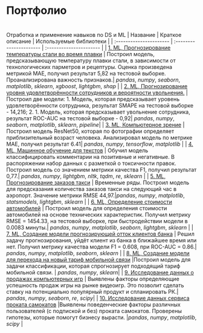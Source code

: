 # Портфолио
# 
Отработка и применение навыков по DS и ML
| Название | Краткое описание | Используемые библиотеки | 
| :---------------------- | :---------------------- | :---------------------- |
| [1. ML, Прогнозирование температуры стали во время плавки](https://github.com/GregoryGri/Ya_Practicum_projects/blob/main/1%20%D0%9F%D1%80%D0%BE%D0%B3%D0%BD%D0%BE%D0%B7%D0%B8%D1%80%D0%BE%D0%B2%D0%B0%D0%BD%D0%B8%D0%B5%20%D1%82%D0%B5%D0%BC%D0%BF%D0%B5%D1%80%D0%B0%D1%82%D1%83%D1%80%D1%8B%20%D1%81%D1%82%D0%B0%D0%BB%D0%B8%20%D0%B2%D0%BE%20%D0%B2%D1%80%D0%B5%D0%BC%D1%8F%20%D0%BF%D0%BB%D0%B0%D0%B2%D0%BA%D0%B8/steel_temperature_prediction.ipynb) | Построил модель, предсказывающую температуру плавки стали, в зависимости от технологических парметров и рецептуры. Оценка произведена метрикой MAE, получил результат 5,82 на тестовой выборке. Проанализирована важность признаков.| *pandas*, *numpy*, *seaborn*, *matplotlib*, *sklearn*, *xgboost*, *lightgbm*, *shap* |
| [2. ML, Прогнозирование уровня удовлетворённости сотрудников и вероятности увольнения.](https://github.com/GregoryGri/Ya_Practicum_projects/blob/main/2%20%D0%9F%D1%80%D0%BE%D0%B3%D0%BD%D0%BE%D0%B7%D0%B8%D1%80%D0%BE%D0%B2%D0%B0%D0%BD%D0%B8%D0%B5%20%D1%83%D0%B4%D0%BE%D0%B2%D0%BB%D0%B5%D1%82%D0%B2%D0%BE%D1%80%D0%B5%D0%BD%D0%BD%D0%BE%D1%81%D1%82%D0%B8%20%D1%81%D0%BE%D1%82%D1%80%D1%83%D0%B4%D0%BD%D0%B8%D0%BA%D0%B0%20%D0%B8%20%D0%B2%D0%B5%D1%80%D0%BE%D1%8F%D1%82%D0%BD%D0%BE%D1%81%D1%82%D0%B8%20%D1%83%D0%B2%D0%BE%D0%BB%D1%8C%D0%BD%D0%B5%D0%BD%D0%B8%D1%8F/HR_analytics.ipynb) | Построил две модели: 1. Модель, которая предсказывает уровень удовлетворённости сотрудника, результат SMAPE на тестовой выборке - 14,216; 2. 1. Модель, которая предсказывает увольнение сотрудника, результат ROC-AUC на тестовой выборке - 0,92| *pandas*, *numpy*, *seaborn*, *matplotlib*, *sklearn*, *pipeline*|
| [3. ML, Компьютерное зрение](https://github.com/GregoryGri/Ya_Practicum_projects/blob/main/3%20%D0%9A%D0%BE%D0%BC%D0%BF%D1%8C%D1%8E%D1%82%D0%B5%D1%80%D0%BD%D0%BE%D0%B5%20%D0%B7%D1%80%D0%B5%D0%BD%D0%B8%D0%B5/computer_vision.ipynb) | Построил модель ResNet50, которая по фотографии определяет приблизительный возраст человека. Анализировал модель по метрике MAE, получил результат 6.41| *pandas*, *numpy*, *tensorflow*, *matplotlib* |
| [4. ML, Машинное обучение для текстов](https://github.com/GregoryGri/Ya_Practicum_projects/blob/main/4%20%D0%9C%D0%B0%D1%88%D0%B8%D0%BD%D0%BD%D0%BE%D0%B5%20%D0%BE%D0%B1%D1%83%D1%87%D0%B5%D0%BD%D0%B8%D0%B5%20%D0%B4%D0%BB%D1%8F%20%D1%82%D0%B5%D0%BA%D1%81%D1%82%D0%BE%D0%B2/toxic_%20comments.ipynb) | Обучил модель классифицировать комментарии на позитивные и негативные. В распоряжении набор данных с разметкой о токсичности правок. Построил модель со значением метрики качества F1, получил результат 0,77.| *pandas*, *numpy*, *lightgbm*, *nltk*, *tqdm*, *re*, *sklearn* |
| [5. ML, Прогнозирование заказов такси](https://github.com/GregoryGri/Ya_Practicum_projects/blob/main/5%20%D0%9F%D1%80%D0%BE%D0%B3%D0%BD%D0%BE%D0%B7%D0%B8%D1%80%D0%BE%D0%B2%D0%B0%D0%BD%D0%B8%D0%B5%20%D0%B7%D0%B0%D0%BA%D0%B0%D0%B7%D0%BE%D0%B2%20%D1%82%D0%B0%D0%BA%D1%81%D0%B8/taxi_orders_prediction.ipynb) | Временные ряды. Построил модель для предсказания количества заказов такси на следующий час в аэропорт. Значение метрики RMSE 44,97.|*pandas*, *numpy*, *matplotlib*, *statsmodels*, *lightgbm*, *sklearn* |
| [6. ML, Определение стоимости автомобилей](https://github.com/GregoryGri/Ya_Practicum_projects/blob/main/6%20%D0%9E%D0%BF%D1%80%D0%B5%D0%B4%D0%B5%D0%BB%D0%B5%D0%BD%D0%B8%D0%B5%20%D1%81%D1%82%D0%BE%D0%B8%D0%BC%D0%BE%D1%81%D1%82%D0%B8%20%D0%B0%D0%B2%D1%82%D0%BE%D0%BC%D0%BE%D0%B1%D0%B8%D0%BB%D0%B5%D0%B9/car_price_prediction.ipynb) | Построил модель для определения стоимости автомобилей на основе технических характеристик. Получил метрику RMSE = 1454.33, на тестовой выборке, при быстродействии модели в 0.0083 минуты.| *pandas*, *numpy*, *matplotlib*, *seaborn*, *lightgbm*, *sklearn* |
| [7. ML, Создание модели прогнозирующей отток клиентов банка](https://github.com/GregoryGri/Ya_Practicum_projects/blob/main/7%20%D0%9F%D1%80%D0%B5%D0%B4%D1%81%D0%BA%D0%B0%D0%B7%D0%B0%D0%BD%D0%B8%D0%B5%20%D0%BE%D1%82%D1%82%D0%BE%D0%BA%D0%B0%20%D0%BA%D0%BB%D0%B8%D0%B5%D0%BD%D1%82%D0%BE%D0%B2%20%D0%B8%D0%B7%20%D0%B1%D0%B0%D0%BD%D0%BA%D0%B0/outflow_of_bank_customers_prediction.ipynb) | Решил задачу прогнозирования, уйдёт клиент из банка в ближайшее время или нет. Получил метрику качества модели F1 = 0.608, при ROC-AUC =  0.86.| *pandas*, *numpy*, *matplotlib*, *seaborn*, *sklearn* |
| [8. ML, Создание модели для перехода на новый тариф мобильной связи](https://github.com/GregoryGri/Ya_Practicum_projects/blob/main/8%20%D0%A1%D0%BE%D0%B7%D0%B4%D0%B0%D0%BD%D0%B8%D0%B5%20%D0%BC%D0%BE%D0%B4%D0%B5%D0%BB%D0%B8%20%D0%B4%D0%BB%D1%8F%20%D0%BF%D0%B5%D1%80%D0%B5%D1%85%D0%BE%D0%B4%D0%B0%20%D0%BD%D0%B0%20%D0%BD%D0%BE%D0%B2%D1%8B%D0%B9%20%D1%82%D0%B0%D1%80%D0%B8%D1%84%20%D1%81%D0%B2%D1%8F%D0%B7%D0%B8/recommendation_of_tariffs.ipynb) |Построил модель для задачи классификации, которая спрогнозирует подходящий тариф мобильной связи. | *pandas*, *numpy*, *sklearn*|
| [9. Исследование данных о продажах компьютерных игр](https://github.com/GregoryGri/Ya_Practicum_projects/blob/main/9%20%D0%98%D1%81%D1%81%D0%BB%D0%B5%D0%B4%D0%BE%D0%B2%D0%B0%D0%BD%D0%B8%D0%B5%20%D0%BF%D1%80%D0%BE%D0%B4%D0%B0%D0%B6%20%D0%BA%D0%BE%D0%BC%D0%BF%D1%8C%D1%8E%D1%82%D0%B5%D1%80%D0%BD%D1%8B%D1%85%20%D0%B8%D0%B3%D1%80/gaming_industry.ipynb) | Выявлены факторы определяющие успешность продаж игры на рынке видеоигр. Это позволит сделать ставку на потенциально популярный продукт и спланировать РК.| *pandas*, *numpy*, *seaborn*, *re*, *scipy*|
| [10. Исследование данных сервиса проката самокатов](https://github.com/GregoryGri/Ya_Practicum_projects/blob/main/10%20%D0%98%D1%81%D1%81%D0%BB%D0%B5%D0%B4%D0%BE%D0%B2%D0%B0%D0%BD%D0%B8%D0%B5%20%D0%B4%D0%B0%D0%BD%D0%BD%D1%8B%D1%85%20%D0%BE%20%D0%BA%D0%BB%D0%B8%D0%B5%D0%BD%D1%82%D0%B0%D1%85%20%D1%81%D0%B5%D1%80%D0%B2%D0%B8%D1%81%D0%B0%20%D0%BF%D1%80%D0%BE%D0%BA%D0%B0%D1%82%D0%B0%20%D1%81%D0%B0%D0%BC%D0%BE%D0%BA%D0%B0%D1%82%D0%BE%D0%B2/hypotheses_rental_service.ipynb) |Выявлены поведенческие факторы различных пользователей (с подпиской и без) проката самокатов. Проверены гипотезы, которые помогут бизнесу вырасти.  |*pandas*, *numpy*, *matplotlib*, *scipy* |
